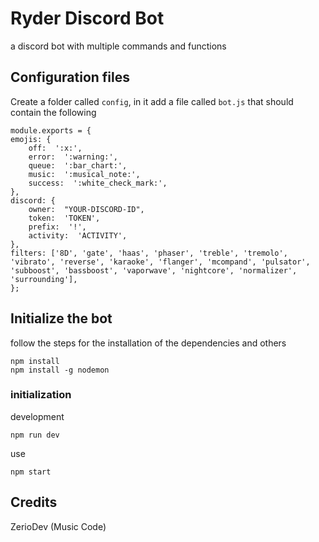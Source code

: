 
# Ryder Discord Bot

a discord bot with multiple commands and functions

## Configuration files
Create a folder called `config`, in it add a file called `bot.js` that should contain the following

    
    module.exports = {
    emojis: {
	    off:  ':x:',
	    error:  ':warning:',
	    queue:  ':bar_chart:',
	    music:  ':musical_note:',
	    success:  ':white_check_mark:',
    },
    discord: {
	    owner:  "YOUR-DISCORD-ID",
	    token:  'TOKEN',
	    prefix:  '!',
	    activity:  'ACTIVITY',
    },
    filters: ['8D', 'gate', 'haas', 'phaser', 'treble', 'tremolo', 'vibrato', 'reverse', 'karaoke', 'flanger', 'mcompand', 'pulsator', 'subboost', 'bassboost', 'vaporwave', 'nightcore', 'normalizer', 'surrounding'],
    };

## Initialize the bot
follow the steps for the installation of the dependencies and others

    npm install
    npm install -g nodemon

### initialization
development

    npm run dev
use

    npm start

## Credits

ZerioDev (Music Code)